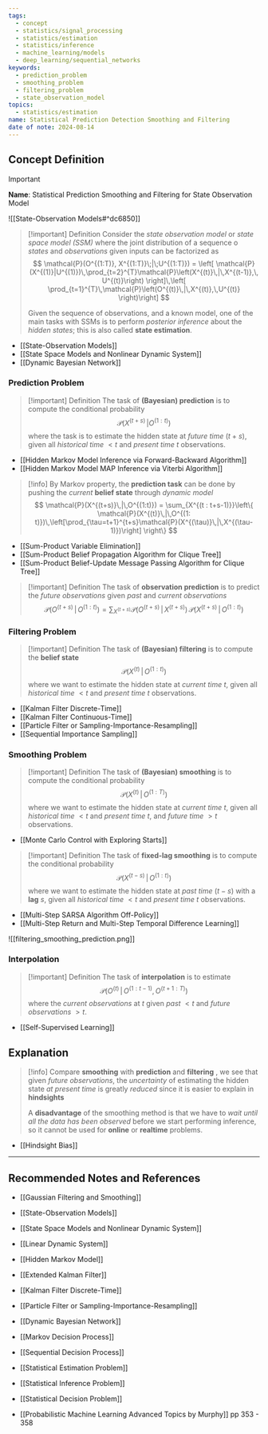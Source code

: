 ```yaml
---
tags:
  - concept
  - statistics/signal_processing
  - statistics/estimation
  - statistics/inference
  - machine_learning/models
  - deep_learning/sequential_networks
keywords:
  - prediction_problem
  - smoothing_problem
  - filtering_problem
  - state_observation_model
topics:
  - statistics/estimation
name: Statistical Prediction Detection Smoothing and Filtering
date of note: 2024-08-14
---
```


## Concept Definition

>[!important]
>**Name**: Statistical Prediction Smoothing and Filtering for State Observation Model

![[State-Observation Models#^dc6850]]


>[!important] Definition
>Consider the *state observation model* or *state space model (SSM)* where the joint distribution of a sequence o *states* and *observations* given inputs can be factorized as
>$$
>\mathcal{P}(O^{(1:T)}, X^{(1:T)}\;|\;U^{(1:T)}) = \left[ \mathcal{P}(X^{(1)}|U^{(1)})\,\prod_{t=2}^{T}\mathcal{P}\left(X^{(t)}\,|\,X^{(t-1)},\, U^{(t)}\right) \right]\,\left[ \prod_{t=1}^{T}\,\mathcal{P}\left(O^{(t)}\,|\,X^{(t)},\,U^{(t)} \right)\right]  
>$$
>
>Given the sequence of observations, and a known model, one of the main tasks with SSMs is to perform *posterior inference* about the *hidden states*;  this is also called **state estimation**.

- [[State-Observation Models]]
- [[State Space Models and Nonlinear Dynamic System]]
- [[Dynamic Bayesian Network]]

### Prediction Problem

>[!important] Definition
>The task of **(Bayesian) prediction** is to compute the conditional probability $$\mathcal{P}(X^{(t+s)}\,| O^{(1: t)})$$ where the task is to estimate the hidden state at *future time* $(t+s)$, given all *historical time* $<t$ and *present time* $t$ observations. 

- [[Hidden Markov Model Inference via Forward-Backward Algorithm]]
- [[Hidden Markov Model MAP Inference via Viterbi Algorithm]]

>[!info]
>By Markov property, the **prediction task** can be done by pushing the *current* **belief state** through *dynamic model*
>$$
>\mathcal{P}(X^{(t+s)}\,|\,O^{(1:t)}) = \sum_{X^{(t : t+s-1)}}\left\{ \mathcal{P}(X^{(t)}\,|\,O^{(1: t)})\,\left[\prod_{\tau=t+1}^{t+s}\mathcal{P}(X^{(\tau)}\,|\,X^{(\tau-1)})\right] \right\}
>$$

- [[Sum-Product Variable Elimination]]
- [[Sum-Product Belief Propagation Algorithm for Clique Tree]]
- [[Sum-Product Belief-Update Message Passing Algorithm for Clique Tree]]

>[!important] Definition
>The task of **observation prediction** is to predict the *future observations* given *past* and *current observations*
>$$
>\mathcal{P}(O^{(t+s)}\,|\,O^{(1:t)}) = \sum_{X^{(t+s)}}\mathcal{P}(O^{(t+s)}\,|\,X^{(t+s)})\,\mathcal{P}(X^{(t+s)}\,|\, O^{(1: t)})
>$$

### Filtering Problem

>[!important] Definition
>The task of **(Bayesian) filtering** is to compute the **belief state** $$\mathcal{P}(X^{(t)}\,|\, O^{(1: t)})$$
>where we want to estimate the hidden state at *current time* $t$, given all *historical time* $<t$ and *present time* $t$ observations. 

- [[Kalman Filter Discrete-Time]]
- [[Kalman Filter Continuous-Time]]
- [[Particle Filter or Sampling-Importance-Resampling]]
- [[Sequential Importance Sampling]]

### Smoothing Problem

>[!important] Definition
>The task of **(Bayesian) smoothing** is to compute the conditional probability  $$\mathcal{P}(X^{(t)}\,|\, O^{(1: T)})$$
>where we want to estimate the hidden state at *current time* $t$, given all *historical time* $<t$ and *present time* $t$, and *future time* $>t$ observations. 
>

- [[Monte Carlo Control with Exploring Starts]]

>[!important] Definition
>The task of **fixed-lag smoothing** is to compute the conditional probability  $$\mathcal{P}(X^{(t-s)}\,|\, O^{(1: t)})$$
>where we want to estimate the hidden state at *past time* $(t-s)$ with a **lag** $s$, given all *historical time* $<t$ and *present time* $t$ observations. 
>

- [[Multi-Step SARSA Algorithm Off-Policy]]
- [[Multi-Step Return and Multi-Step Temporal Difference Learning]]


![[filtering_smoothing_prediction.png]]

### Interpolation 

>[!important] Definition
>The task of **interpolation** is to estimate $$\mathcal{P}(O^{(t)}\,|\,O^{(1: t-1)},\, O^{(t+1 : T)})$$
>where the *current observations* at $t$  given *past* $<t$ and *future observations* $>t$.

- [[Self-Supervised Learning]]


## Explanation

>[!info]
>Compare **smoothing** with **prediction** and **filtering** , we see that given *future observations*, the *uncertainty* of estimating the hidden state *at present time* is greatly *reduced* since it is easier to explain in **hindsights**
>
>A **disadvantage** of the smoothing method is that we have to *wait until all the data has been observed* before we start performing inference, so it cannot be used for **online** or **realtime** problems.

- [[Hindsight Bias]]





-----------
##  Recommended Notes and References


- [[Gaussian Filtering and Smoothing]]
- [[State-Observation Models]]
- [[State Space Models and Nonlinear Dynamic System]]
- [[Linear Dynamic System]]


- [[Hidden Markov Model]]
- [[Extended Kalman Filter]]
- [[Kalman Filter Discrete-Time]]
- [[Particle Filter or Sampling-Importance-Resampling]]
- [[Dynamic Bayesian Network]]


- [[Markov Decision Process]]
- [[Sequential Decision Process]]
- [[Statistical Estimation Problem]]
- [[Statistical Inference Problem]]
- [[Statistical Decision Problem]]

- [[Probabilistic Machine Learning Advanced Topics by Murphy]] pp 353 - 358